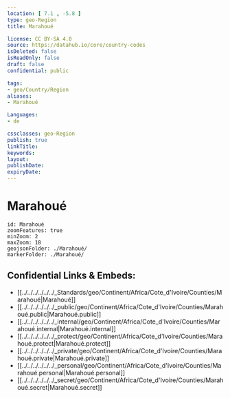 ```yaml
---
location: [ 7.1 , -5.8 ] 
type: geo-Region
title: Marahoué

license: CC BY-SA 4.0
source: https://datahub.io/core/country-codes
isDeleted: false
isReadOnly: false
draft: false
confidential: public

tags:
- geo/Country/Region
aliases:
- Marahoué

Languages:
- de

cssclasses: geo-Region
publish: true
linkTitle: 
keywords: 
layout: 
publishDate: 
expiryDate: 
---
```


# Marahoué

```leaflet
id: Marahoué
zoomFeatures: true 
minZoom: 2 
maxZoom: 18
geojsonFolder: ./Marahoué/
markerFolder: ./Marahoué/
```


## Confidential Links & Embeds: 
- [[../../../../../../_Standards/geo/Continent/Africa/Cote_d'Ivoire/Counties/Marahoué|Marahoué]] 
- [[../../../../../../_public/geo/Continent/Africa/Cote_d'Ivoire/Counties/Marahoué.public|Marahoué.public]] 
- [[../../../../../../_internal/geo/Continent/Africa/Cote_d'Ivoire/Counties/Marahoué.internal|Marahoué.internal]] 
- [[../../../../../../_protect/geo/Continent/Africa/Cote_d'Ivoire/Counties/Marahoué.protect|Marahoué.protect]] 
- [[../../../../../../_private/geo/Continent/Africa/Cote_d'Ivoire/Counties/Marahoué.private|Marahoué.private]] 
- [[../../../../../../_personal/geo/Continent/Africa/Cote_d'Ivoire/Counties/Marahoué.personal|Marahoué.personal]] 
- [[../../../../../../_secret/geo/Continent/Africa/Cote_d'Ivoire/Counties/Marahoué.secret|Marahoué.secret]] 

